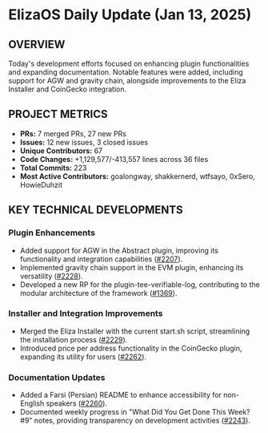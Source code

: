 # ElizaOS Daily Update (Jan 13, 2025)

## OVERVIEW 
Today's development efforts focused on enhancing plugin functionalities and expanding documentation. Notable features were added, including support for AGW and gravity chain, alongside improvements to the Eliza Installer and CoinGecko integration.

## PROJECT METRICS
- **PRs:** 7 merged PRs, 27 new PRs
- **Issues:** 12 new issues, 3 closed issues
- **Unique Contributors:** 67
- **Code Changes:** +1,129,577/-413,557 lines across 36 files
- **Total Commits:** 223
- **Most Active Contributors:** goalongway, shakkernerd, wtfsayo, 0xSero, HowieDuhzit

## KEY TECHNICAL DEVELOPMENTS

### Plugin Enhancements
- Added support for AGW in the Abstract plugin, improving its functionality and integration capabilities ([#2207](https://github.com/elizaos/eliza/pull/2207)).
- Implemented gravity chain support in the EVM plugin, enhancing its versatility ([#2228](https://github.com/elizaos/eliza/pull/2228)).
- Developed a new RP for the plugin-tee-verifiable-log, contributing to the modular architecture of the framework ([#1369](https://github.com/elizaos/eliza/pull/1369)).

### Installer and Integration Improvements
- Merged the Eliza Installer with the current start.sh script, streamlining the installation process ([#2229](https://github.com/elizaos/eliza/pull/2229)).
- Introduced price per address functionality in the CoinGecko plugin, expanding its utility for users ([#2262](https://github.com/elizaos/eliza/pull/2262)).

### Documentation Updates
- Added a Farsi (Persian) README to enhance accessibility for non-English speakers ([#2260](https://github.com/elizaos/eliza/pull/2260)).
- Documented weekly progress in "What Did You Get Done This Week? #9" notes, providing transparency on development activities ([#2243](https://github.com/elizaos/eliza/pull/2243)).